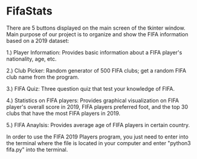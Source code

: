# FifaStats

There are 5 buttons displayed on the main screen of the tkinter window. Main purpose of our project is to organize and
show the FIFA information based on a 2019 dataset:

  1.) Player Information: Provides basic information about a FIFA player's nationality, age, etc.
  
  2.) Club Picker: Random generator of 500 FIFA clubs; get a random FIFA club name from the program.
  
  3.) FIFA Quiz: Three question quiz that test your knowledge of FIFA.
  
  4.) Statistics on FIFA players: Provides graphical visualization on FIFA player's overall score in 2019, FIFA players
  preferred foot, and the top 30 clubs that have the most FIFA players in 2019. 
  
  5.) FIFA Anaylsis: Provides average age of FIFA players in certain country. 
  
  
 In order to use the FIFA 2019 Players program, you just need to enter into the terminal where the file is located in your
 computer and enter "python3 fifa.py" into the terminal. 
